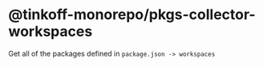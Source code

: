 # @tinkoff-monorepo/pkgs-collector-workspaces

Get all of the packages defined in `package.json -> workspaces`
